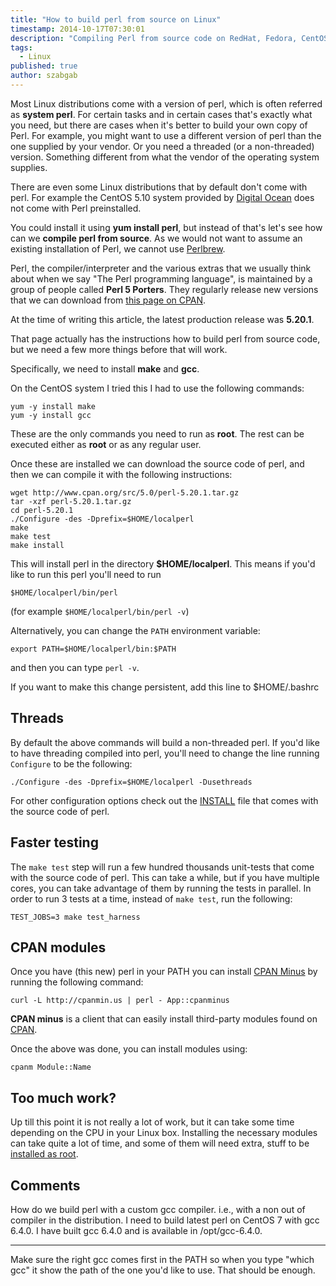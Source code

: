 ```yaml
---
title: "How to build perl from source on Linux"
timestamp: 2014-10-17T07:30:01
description: "Compiling Perl from source code on RedHat, Fedora, CentOS, Ubuntu, Debian and other Linux distributions."
tags:
  - Linux
published: true
author: szabgab
---
```



Most Linux distributions come with a version of perl, which is often referred as **system perl**. For certain tasks and in
certain cases that's exactly what you need, but there are cases when it's better to build your own copy of Perl. For example,
you might want to use a different version of perl than the one supplied by your vendor. Or you need a threaded (or a non-threaded) version.
Something different from what the vendor of the operating system supplies.

There are even some Linux distributions that by default don't come with perl.
For example the CentOS 5.10 system provided by [Digital Ocean](/digitalocean) does not come with Perl preinstalled.

You could install it using **yum install perl**, but instead of that's let's see how can we **compile perl from source**.
As we would not want to assume an existing installation of Perl, we cannot use [Perlbrew](http://perlbrew.pl/).


Perl, the compiler/interpreter and the various extras that we usually think about when we say "The Perl programming language",
is maintained by a group of people called **Perl 5 Porters**. They regularly release new versions that we can download from
[this page on CPAN](http://www.cpan.org/src/README.html).

At the time of writing this article, the latest production release was **5.20.1**.

That page actually has the instructions how to build perl from source code, but we need a few more things before that will work.

Specifically, we need to install **make** and **gcc**.

On the CentOS system I tried this I had to use the following commands:

```
yum -y install make
yum -y install gcc
```

These are the only commands you need to run as **root**. The rest can be executed either as **root** or as any regular
user.

Once these are installed we can download the source code of perl, and then we can compile it with the following instructions:

```
wget http://www.cpan.org/src/5.0/perl-5.20.1.tar.gz
tar -xzf perl-5.20.1.tar.gz
cd perl-5.20.1
./Configure -des -Dprefix=$HOME/localperl
make
make test
make install
```

This will install perl in the directory **$HOME/localperl**.
This means if you'd like to run this perl you'll need to run

`$HOME/localperl/bin/perl`

(for example `$HOME/localperl/bin/perl -v`)

Alternatively, you can change the `PATH` environment variable:

```
export PATH=$HOME/localperl/bin:$PATH
```

and then you can type `perl -v`.

If you want to make this change persistent, add this line to $HOME/.bashrc

## Threads

By default the above commands will build a non-threaded perl.
If you'd like to have threading compiled into perl, you'll need to change the line running `Configure` to be the following:

```
./Configure -des -Dprefix=$HOME/localperl -Dusethreads
```

For other configuration options check out the [INSTALL](https://metacpan.org/pod/distribution/perl/INSTALL)
file that comes with the source code of perl.

## Faster testing

The `make test` step will run a few hundred thousands unit-tests that come with the source code of perl. This can take
a while, but if you have multiple cores, you can take advantage of them by running the tests in parallel. 
In order to run 3 tests at a time, instead of `make test`, run the following:

```
TEST_JOBS=3 make test_harness
```

## CPAN modules

Once you have (this new) perl in your PATH you can install [CPAN Minus](http://cpanmin.us/) by running the following
command:

```
curl -L http://cpanmin.us | perl - App::cpanminus
```

**CPAN minus** is a client that can easily install third-party modules found on [CPAN](http://www.cpan.org/).

Once the above was done, you can install modules using:

```
cpanm Module::Name
```

## Too much work?

Up till this point it is not really a lot of work, but it can take some time depending on the CPU in your Linux box.
Installing the necessary modules can take quite a lot of time, and some of them will need extra, stuff
to be [installed as root](/install-perl-modules-without-root-rights-on-linux-ubuntu-13-10).

## Comments

How do we build perl with a custom gcc compiler. i.e., with a non out of compiler in the distribution. I need to build latest perl on CentOS 7 with gcc 6.4.0. I have built gcc 6.4.0 and is available in /opt/gcc-6.4.0.

---

Make sure the right gcc comes first in the PATH so when you type
"which gcc" it show the path of the one you'd like to use. That should
be enough.

